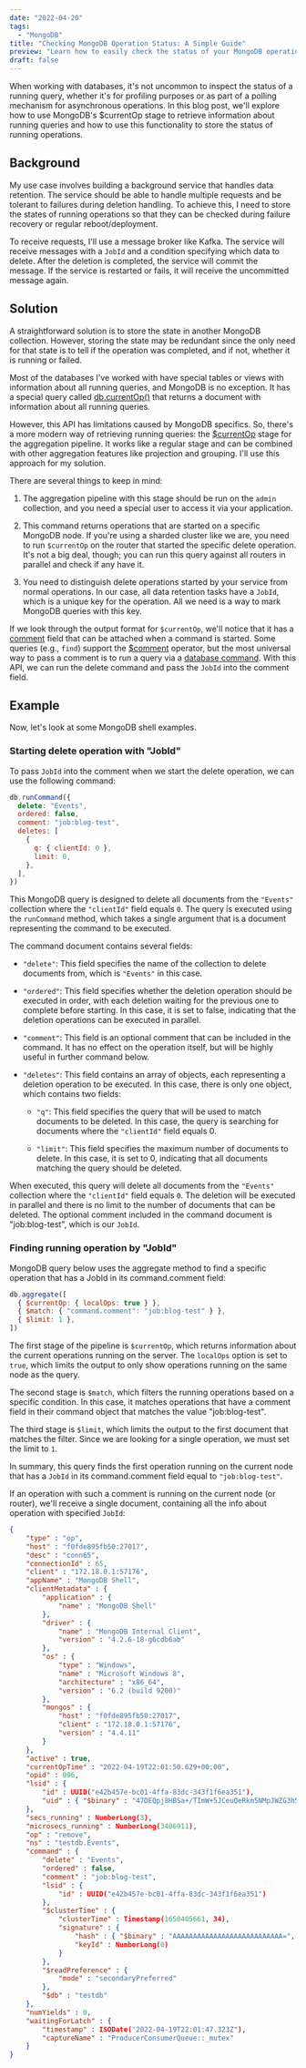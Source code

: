 ```yaml
---
date: "2022-04-20"
tags:
  - "MongoDB"
title: "Checking MongoDB Operation Status: A Simple Guide"
preview: "Learn how to easily check the status of your MongoDB operations with this step-by-step guide."
draft: false
---
```


When working with databases, it's not uncommon to inspect the status of a running query, whether it's for profiling purposes or as part of a polling mechanism for asynchronous operations. In this blog post, we'll explore how to use MongoDB's $currentOp stage to retrieve information about running queries and how to use this functionality to store the status of running operations.

## Background

My use case involves building a background service that handles data retention. The service should be able to handle multiple requests and be tolerant to failures during deletion handling. To achieve this, I need to store the states of running operations so that they can be checked during failure recovery or regular reboot/deployment.

To receive requests, I'll use a message broker like Kafka. The service will receive messages with a `JobId` and a condition specifying which data to delete. After the deletion is completed, the service will commit the message. If the service is restarted or fails, it will receive the uncommitted message again.

## Solution

A straightforward solution is to store the state in another MongoDB collection. However, storing the state may be redundant since the only need for that state is to tell if the operation was completed, and if not, whether it is running or failed.

Most of the databases I've worked with have special tables or views with information about all running queries, and MongoDB is no exception. It has a special query called [db.currentOp()](https://www.mongodb.com/docs/manual/reference/method/db.currentOp/) that returns a document with information about all running queries.

However, this API has limitations caused by MongoDB specifics. So, there's a more modern way of retrieving running queries: the [$currentOp](https://www.mongodb.com/docs/manual/reference/operator/aggregation/currentOp/) stage for the aggregation pipeline. It works like a regular stage and can be combined with other aggregation features like projection and grouping. I'll use this approach for my solution.

There are several things to keep in mind:

1. The aggregation pipeline with this stage should be run on the `admin` collection, and you need a special user to access it via your application.

2. This command returns operations that are started on a specific MongoDB node. If you're using a sharded cluster like we are, you need to run `$currentOp` on the router that started the specific delete operation. It's not a big deal, though; you can run this query against all routers in parallel and check if any have it.

3. You need to distinguish delete operations started by your service from normal operations. In our case, all data retention tasks have a `JobId`, which is a unique key for the operation. All we need is a way to mark MongoDB queries with this key.

If we look through the output format for `$currentOp`, we'll notice that it has a [comment](https://www.mongodb.com/docs/manual/reference/command/currentOp/#mongodb-data-currentOp.command) field that can be attached when a command is started. Some queries (e.g., `find`) support the [$comment](https://www.mongodb.com/docs/manual/reference/operator/query/comment/) operator, but the most universal way to pass a comment is to run a query via a [database command](https://www.mongodb.com/docs/manual/reference/command/#database-commands). With this API, we can run the delete command and pass the `JobId` into the comment field.

## Example

Now, let's look at some MongoDB shell examples.

### Starting delete operation with "JobId"

To pass `JobId` into the comment when we start the delete operation, we can use the following command:

```js
db.runCommand({
  delete: "Events",
  ordered: false,
  comment: "job:blog-test",
  deletes: [
    {
      q: { clientId: 0 },
      limit: 0,
    },
  ],
})
```

This MongoDB query is designed to delete all documents from the `"Events"` collection where the `"clientId"` field equals `0`. The query is executed using the `runCommand` method, which takes a single argument that is a document representing the command to be executed.

The command document contains several fields:

- `"delete"`: This field specifies the name of the collection to delete documents from, which is `"Events"` in this case.

- `"ordered"`: This field specifies whether the deletion operation should be executed in order, with each deletion waiting for the previous one to complete before starting. In this case, it is set to false, indicating that the deletion operations can be executed in parallel.

- `"comment"`: This field is an optional comment that can be included in the command. It has no effect on the operation itself, but will be highly useful in further command below.

- `"deletes"`: This field contains an array of objects, each representing a deletion operation to be executed. In this case, there is only one object, which contains two fields:

  - `"q"`: This field specifies the query that will be used to match documents to be deleted. In this case, the query is searching for documents where the `"clientId"` field equals 0.

  - `"limit"`: This field specifies the maximum number of documents to delete. In this case, it is set to 0, indicating that all documents matching the query should be deleted.

When executed, this query will delete all documents from the `"Events"` collection where the `"clientId"` field equals `0`. The deletion will be executed in parallel and there is no limit to the number of documents that can be deleted. The optional comment included in the command document is "job:blog-test", which is our `JobId`.

### Finding running operation by "JobId"

MongoDB query below uses the aggregate method to find a specific operation that has a JobId in its command.comment field:

```js
db.aggregate([
  { $currentOp: { localOps: true } },
  { $match: { "command.comment": "job:blog-test" } },
  { $limit: 1 },
])
```

The first stage of the pipeline is `$currentOp`, which returns information about the current operations running on the server. The `localOps` option is set to `true`, which limits the output to only show operations running on the same node as the query.

The second stage is `$match`, which filters the running operations based on a specific condition. In this case, it matches operations that have a comment field in their command object that matches the value "job:blog-test".

The third stage is `$limit`, which limits the output to the first document that matches the filter. Since we are looking for a single operation, we must set the limit to `1`.

In summary, this query finds the first operation running on the current node that has a `JobId` in its command.comment field equal to `"job:blog-test"`.

If an operation with such a comment is running on the current node (or router), we'll receive a single document, containing all the info about operation with specified `JobId`:

```json
{
    "type" : "op",
    "host" : "f0fde895fb50:27017",
    "desc" : "conn65",
    "connectionId" : 65,
    "client" : "172.18.0.1:57176",
    "appName" : "MongoDB Shell",
    "clientMetadata" : {
        "application" : {
            "name" : "MongoDB Shell"
        },
        "driver" : {
            "name" : "MongoDB Internal Client",
            "version" : "4.2.6-18-g6cdb6ab"
        },
        "os" : {
            "type" : "Windows",
            "name" : "Microsoft Windows 8",
            "architecture" : "x86_64",
            "version" : "6.2 (build 9200)"
        },
        "mongos" : {
            "host" : "f0fde895fb50:27017",
            "client" : "172.18.0.1:57176",
            "version" : "4.4.11"
        }
    },
    "active" : true,
    "currentOpTime" : "2022-04-19T22:01:50.629+00:00",
    "opid" : 996,
    "lsid" : {
        "id" : UUID("e42b457e-bc01-4ffa-83dc-343f1f6ea351"),
        "uid" : { "$binary" : "47DEQpj8HBSa+/TImW+5JCeuQeRkm5NMpJWZG3hSuFU=", "$type" : "00" }
    },
    "secs_running" : NumberLong(3),
    "microsecs_running" : NumberLong(3406911),
    "op" : "remove",
    "ns" : "testdb.Events",
    "command" : {
        "delete" : "Events",
        "ordered" : false,
        "comment" : "job:blog-test",
        "lsid" : {
            "id" : UUID("e42b457e-bc01-4ffa-83dc-343f1f6ea351")
        },
        "$clusterTime" : {
            "clusterTime" : Timestamp(1650405661, 34),
            "signature" : {
                "hash" : { "$binary" : "AAAAAAAAAAAAAAAAAAAAAAAAAAA=", "$type" : "00" },
                "keyId" : NumberLong(0)
            }
        },
        "$readPreference" : {
            "mode" : "secondaryPreferred"
        },
        "$db" : "testdb"
    },
    "numYields" : 0,
    "waitingForLatch" : {
        "timestamp" : ISODate("2022-04-19T22:01:47.323Z"),
        "captureName" : "ProducerConsumerQueue::_mutex"
    }
}
```
